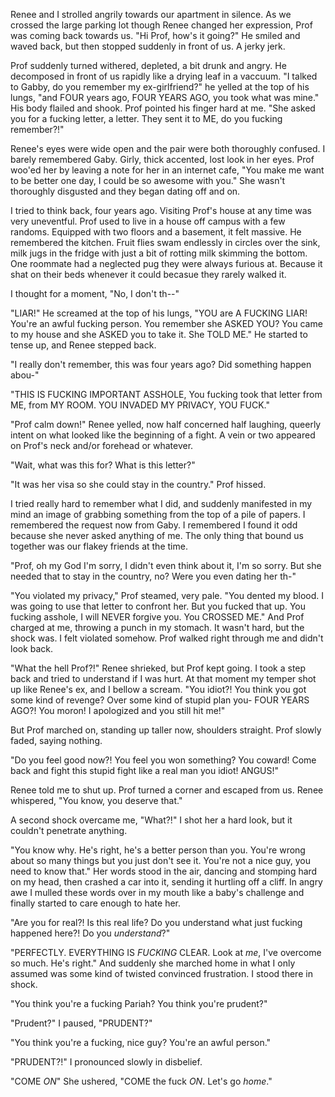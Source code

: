 
Renee and I strolled angrily towards our apartment in silence. As we crossed the large parking lot though Renee changed her expression, Prof was coming back towards us. "Hi Prof, how's it going?" He smiled and waved back, but then stopped suddenly in front of us. A jerky jerk.

Prof suddenly turned withered, depleted, a bit drunk and angry. He decomposed in front of us rapidly like a drying leaf in a vaccuum. "I talked to Gabby, do you remember my ex-girlfriend?" he yelled at the top of his lungs, "and FOUR years ago, FOUR YEARS AGO, you took what was mine." His body flailed and shook. Prof pointed his finger hard at me. "She asked you for a fucking letter, a letter. They sent it to ME, do you fucking remember?!"

Renee's eyes were wide open and the pair were both thoroughly confused. I barely remembered Gaby. Girly, thick accented, lost look in her eyes. Prof woo'ed her by leaving a note for her in an internet cafe, "You make me want to be better one day, I could be so awesome with you." She wasn't thoroughly disgusted and they began dating off and on.

I tried to think back, four years ago. Visiting Prof's house at any time was very uneventful. Prof used to live in a house off campus with a few randoms. Equipped with two floors and a basement, it felt massive. He remembered the kitchen. Fruit flies swam endlessly in circles over the sink, milk jugs in the fridge with just a bit of rotting milk skimming the bottom. One roommate had a neglected pug they were always furious at. Because it shat on their beds whenever it could becasue they rarely walked it.

I thought for a moment, "No, I don't th--"

"LIAR!" He screamed at the top of his lungs, "YOU are A FUCKING LIAR! You're an awful fucking person. You remember she ASKED YOU? You came to my house and she ASKED you to take it. She TOLD ME." He started to tense up, and Renee stepped back.

"I really don't remember, this was four years ago? Did something happen abou-"

"THIS IS FUCKING IMPORTANT ASSHOLE, You fucking took that letter from ME, from MY ROOM. YOU INVADED MY PRIVACY, YOU FUCK."

"Prof calm down!" Renee yelled, now half concerned half laughing, queerly intent on what looked like the beginning of a fight. A vein or two appeared on Prof's neck and/or forehead or whatever.

"Wait, what was this for? What is this letter?"

"It was her visa so she could stay in the country." Prof hissed.

I tried really hard to remember what I did, and suddenly manifested in my mind an image of grabbing something from the top of a pile of papers. I remembered the request now from Gaby. I remembered I found it odd because she never asked anything of me. The only thing that bound us together was our flakey friends at the time.

"Prof, oh my God I'm sorry, I didn't even think about it, I'm so sorry. But she needed that to stay in the country, no? Were you even dating her th-"

"You violated my privacy," Prof steamed, very pale. "You dented my blood. I was going to use that letter to confront her. But you fucked that up. You fucking asshole, I will NEVER forgive you. You CROSSED ME." And Prof charged at me, throwing a punch in my stomach. It wasn't hard, but the shock was. I felt violated somehow. Prof walked right through me and didn't look back.

"What the hell Prof?!" Renee shrieked, but Prof kept going. I took a step back and tried to understand if I was hurt. At that moment my temper shot up like Renee's ex, and I bellow a scream. "You idiot?! You think you got some kind of revenge? Over some kind of stupid plan you- FOUR YEARS AGO?! You moron! I apologized and you still hit me!"

But Prof marched on, standing up taller now, shoulders straight. Prof slowly faded, saying nothing.

"Do you feel good now?! You feel you won something? You coward! Come back and fight this stupid fight like a real man you idiot! ANGUS!"

Renee told me to shut up. Prof turned a corner and escaped from us. Renee whispered, "You know, you deserve that."

A second shock overcame me, "What?!" I shot her a hard look, but it couldn't penetrate anything.

"You know why. He's right, he's a better person than you. You're wrong about so many things but you just don't see it. You're not a nice guy, you need to know that." Her words stood in the air, dancing and stomping hard on my head, then crashed a car into it, sending it hurtling off a cliff. In angry awe I mulled these words over in my mouth like a baby's challenge and finally started to care enough to hate her.

"Are you for real?! Is this real life? Do you understand what just fucking happened here?! Do you _understand_?"

"PERFECTLY. EVERYTHING IS _FUCKING_ CLEAR. Look at _me_, I've overcome so much. He's right." And suddenly she marched home in what I only assumed was some kind of twisted convinced frustration. I stood there in shock.

"You think you're a fucking Pariah? You think you're prudent?"

"Prudent?" I paused, "PRUDENT?"

"You think you're a fucking, nice guy? You're an awful person."

"PRUDENT?!" I pronounced slowly in disbelief.



"COME _ON_" She ushered, "COME the fuck _ON_. Let's go _home_."

